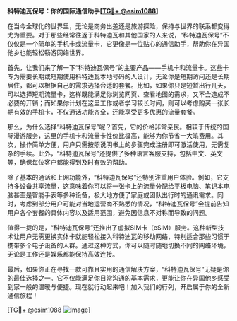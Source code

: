 **科特迪瓦保号：你的国际通信助手[[TG💪+ @esim1088](https://t.me/s/esim1088)]**

在当今全球化的世界里，无论是商务出差还是旅游探险，保持与世界的联系都变得尤为重要。对于那些经常往返于科特迪瓦和其他国家的人来说，“科特迪瓦保号”不仅仅是一个简单的手机卡或流量卡，它更像是一位贴心的通信助手，帮助你在异国他乡也能轻松畅游网络世界。

首先，让我们来了解一下“科特迪瓦保号”的主要产品——手机卡和流量卡。这些卡专为需要长期或短期使用科特迪瓦本地号码的人设计，无论你是短期访问还是长期居住，都可以根据自己的需求选择合适的套餐。比如，如果你只是短暂出行几天，可以选择短期流量卡，这样既能满足你浏览网页、查看地图的需求，又不会造成不必要的开销；而如果你计划在这里工作或者学习较长时间，则可以考虑购买一张长期有效的手机卡，不仅通话功能齐全，还能享受更多优惠的流量套餐。

那么，为什么选择“科特迪瓦保号”呢？首先，它的价格非常亲民。相较于传统的国际漫游服务，这里的手机卡和流量卡性价比极高，能够为你节省一大笔费用。其次，操作简单方便，用户只需按照说明书上的步骤完成注册即可激活使用，无需复杂的手续。此外，“科特迪瓦保号”还提供了多种语言客服支持，包括中文、英文等，确保每位客户都能得到及时有效的帮助。

除了基本的通话和上网功能外，“科特迪瓦保号”还特别注重用户体验。例如，它支持多设备共享流量，这意味着你可以将一张卡上的流量分配给平板电脑、笔记本电脑甚至是智能手表等多种设备，极大地方便了家庭或团队出行时的通讯需求。同时，考虑到部分用户可能对当地运营商不熟悉的情况，“科特迪瓦保号”会提前告知用户各个套餐的具体内容以及适用范围，避免因信息不对称而导致的问题。

值得一提的是，“科特迪瓦保号”还推出了虚拟SIM卡（eSIM）服务。这种新型技术让用户无需更换实体卡就能轻松接入科特迪瓦的移动网络，特别适合那些习惯于携带多个电子设备的人群。通过这种方式，你可以随时随地切换不同的网络环境，无论是工作还是娱乐都能保持高效连接。

最后，如果你正在寻找一款可靠且实用的通信解决方案，“科特迪瓦保号”无疑是你的最佳选择之一。它不仅能满足你日常沟通的基本需求，更能让你在异国他乡感受到家一般的温暖与便捷。现在就行动起来吧！加入我们的行列，开启属于你的全新通信旅程！

[[TG💪+ @esim1088](https://t.me/s/esim1088) ![Image](https://i.postimg.cc/4NQfJmqS/Snipaste-2025-05-13-00-14-12.png)]